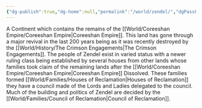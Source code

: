 ```yaml
---
{"dg-publish":true,"dg-home":null,"permalink":"/world/zendel/","dgPassFrontmatter":true,"created":"2025-03-10T16:23:34.415-04:00","updated":"2025-03-16T19:07:03.246-04:00"}
---
```



A Continent which contains the remains of the [[World/Coreeshan Empire/Coreeshan Empire\|Coreeshan Empire]]. 
This land has gone through a major revival in the last 200 years being as it was recently destroyed by the [[World/History/The Crimson Engagements\|The Crimson Engagements]]. 
The people of Zendel exist in varied status with a newer ruling class being established by several houses from other lands whose families took claim of the remaining lands after the [[World/Coreeshan Empire/Coreeshan Empire\|Coreeshan Empire]] Dissolved. 
These families formed [[World/Families/Houses of Reclamation\|Houses of Reclamation]] they have a council made of the Lords and Ladies delegated to the council. 
Much of the building and politics of Zendel are decided by the [[World/Families/Council of Reclamation\|Council of Reclamation]]. 